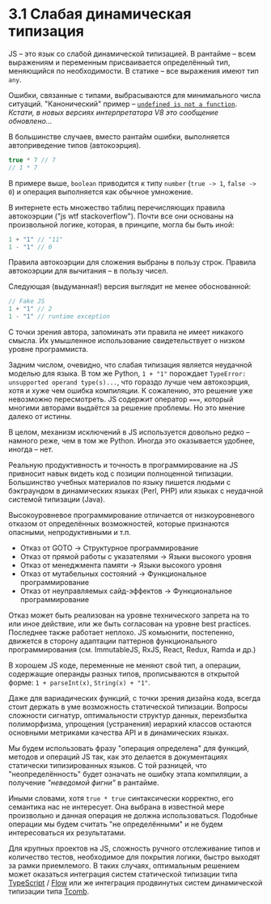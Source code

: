# 3.1 Слабая динамическая типизация

JS – это язык со слабой динамической типизацией. В рантайме – всем выражениям и переменным присваивается определённый тип,
меняющийся по необходимости. В статике – все выражения имеют тип `any`.

Ошибки, связанные с типами, выбрасываются для минимального числа ситуаций. "Канонический" пример –
[`undefined is not a function`](https://www.google.com.ua/search?q=undefined+is+not+a+function).
*Кстати, в новых версиях интерпретатора V8 это сообщение обновлено...*

В большинстве случаев, вместо рантайм ошибки, выполняется автоприведение типов (автокоэрция).

```js
true * 7 // 7
// 1 * 7
```

В примере выше, `boolean` приводится к типу `number` (`true -> 1`, `false -> 0`) и операция выполняется
как обычное умножение.

В интернете есть множество таблиц перечисляющих правила автокоэрции ("js wtf stackoverflow").
Почти все они основаны на произвольной логике, которая, в принципе, могла бы быть иной:

```js
1 + "1" // "11"
1 - "1" // 0
```

Правила автокоэрции для сложения выбраны в пользу строк.
Правила автокоэрции для вычитания – в пользу чисел.

Следующая (выдуманная!) версия выглядит не менее обоснованной:

```js
// Fake JS
1 + "1" // 2
1 - "1" // runtime exception
```

С точки зрения автора, запоминать эти правила не имеет никакого смысла.
Их умышленное использование свидетельствует о низком уровне программиста.

Задним числом, очевидно, что слабая типизация является неудачной моделью для языка.
В том же Python, `1 + "1"` порождает `TypeError: unsupported operand type(s)...`, что гораздо лучше чем автокоэрция,
хотя и хуже чем ошибка компиляции. К сожалению, это решение уже невозможно пересмотреть.
JS содержит оператор `===`, который многими авторами выдаётся за решение проблемы. Но это мнение далеко от истины.

В целом, механизм исключений в JS используется довольно редко – намного реже, чем в том же Python.
Иногда это оказывается удобнее, иногда – нет.

Реальную продуктивность и точность в программирование на JS привносит навык видеть код с позиции
полноценной типизации. Большинство учебных материалов по языку пишется людьми с бэкграундом
в динамических языках (Perl, PHP) или языках с неудачной системой типизации (Java).

Высокоуровневое программирование отличается от низкоуровневого отказом от определённых возможностей,
которые признаются опасными, непродуктивными и т.п.

* Отказ от GOTO &rarr; Структурное программирование
* Отказ от прямой работы с указателями &rarr; Языки высокого уровня
* Отказ от менеджмента памяти &rarr; Языки высокого уровня
* Отказ от мутабельных состояний &rarr; Функциональное программирование
* Отказ от неуправляемых сайд-эффектов &rarr; Функциональное программирование

Отказ может быть реализован на уровне технического запрета на то или иное
действие, или же быть согласован на уровне best practices. Последнее также работает неплохо.
JS комьюнити, постепенно, движется в сторону адаптации паттернов функционального программирования
(см. ImmutableJS, RxJS, React, Redux, Ramda и др.)

В хорошем JS коде, переменные не меняют свой тип, а операции, содержащие операнды разных типов,
прописываются в открытой форме: `1 + parseInt(x)`, `String(x) + "1"`.

Даже для вариадических функций, с точки зрения дизайна кода, всегда стоит держать в уме возможность статической типизации.
Вопросы сложности сигнатур, оптимальности структур данных, переизбытка полиморфизма, упрощения (устранения)
иерархий классов остаются основными метриками качества API и в динамических языках.

Мы будем использовать фразу "операция определена" для функций, методов и операций JS так, как это
делается в документациях статически типизированных языков. С той разницей, что "неопределённость"
будет означать не ошибку этапа компиляции, а получение *"неведомой фигни"* в рантайме.

Иными словами, хотя `true * true` синтаксически корректно, его семантика нас не интересует.
Она выбрана в известной мере произвольно и данная операция не должна использоваться.
Подобные операции мы будем считать "не определёнными" и не будем
интересоваться их результатами.

Для крупных проектов на JS, сложность ручного отслеживание типов и количество тестов, необходимое
для покрытия логики, быстро выходят за рамки приемлемого. В таких случаях, оптимальным решением
может оказаться интеграция систем статической типизации типа [TypeScript](http://typescriptlang.org) / [Flow](http://flowtype.org)
или же интеграция продвинутых систем динамической типизации типа [Tcomb](https://github.com/gcanti/tcomb).
